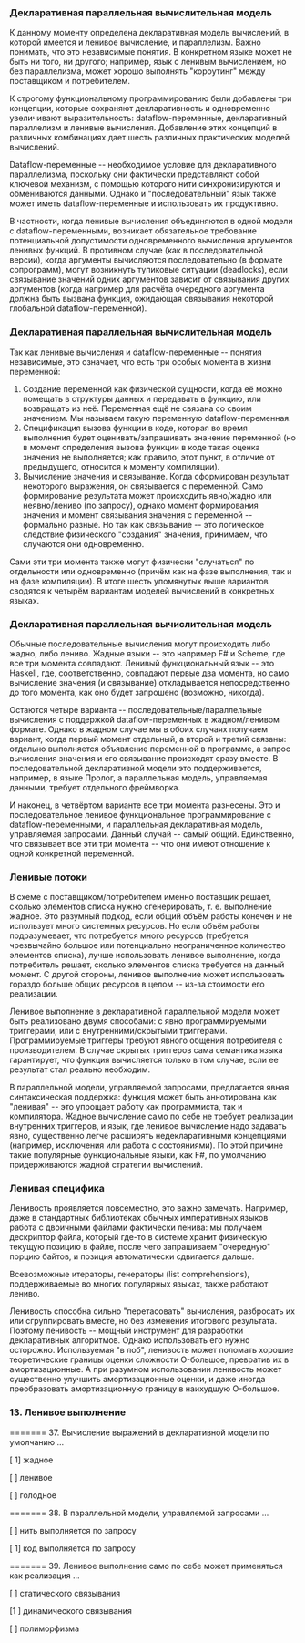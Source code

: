 ### Декларативная параллельная вычислительная модель

К данному моменту определена декларативная модель вычислений, в которой имеется и ленивое вычисление, и параллелизм.
Важно понимать, что это независимые понятия. В конкретном языке может не быть ни того, ни другого; например, язык с
ленивым вычислением, но без параллелизма, может хорошо выполнять "короутинг" между поставщиком и потребителем.

К строгому функциональному программированию были добавлены три концепции, которые сохраняют декларативность и
одновременно увеличивают выразительность: dataflow-переменные, декларативный параллелизм и ленивые вычисления.
Добавление этих концепций в различных комбинациях дает шесть различных практических моделей вычислений.

Dataflow-переменные -- необходимое условие для декларативного параллелизма, поскольку они фактически представляют собой
ключевой механизм, с помощью которого нити синхронизируются и обмениваются данными. Однако и "последовательный" язык
также может иметь dataflow-переменные и использовать их продуктивно.

В частности, когда ленивые вычисления объединяются в одной модели с dataflow-переменными, возникает обязательное
требование потенциальной допустимости одновременного вычисления аргументов ленивых функций. В противном случае (как в
последовательной версии), когда аргументы вычисляются последовательно (в формате сопрограмм), могут возникнуть тупиковые
ситуации (deadlocks), если связывание значений одних аргументов зависит от связывания других аргументов (когда например
для расчёта очередного аргумента должна быть вызвана функция, ожидающая связывания некоторой глобальной
dataflow-переменной).

### Декларативная параллельная вычислительная модель

Так как ленивые вычисления и dataflow-переменные -- понятия независимые, это означает, что есть три особых момента в
жизни переменной:

1) Создание переменной как физической сущности, когда её можно помещать в структуры данных и передавать в функцию, или
   возвращать из неё. Переменная ещё не связана со своим значением. Мы называем такую переменную dataflow-переменная.
2) Спецификация вызова функции в коде, которая во время выполнения будет оценивать/запрашивать значение переменной (но в
   момент определения вызова функции в коде такая оценка значения не выполняется; как правило, этот пункт, в отличие от
   предыдущего, относится к моменту компиляции).
3) Вычисление значения и связывание. Когда сформирован результат некоторого выражения, он связывается с переменной. Само
   формирование результата может происходить явно/жадно или неявно/лениво (по запросу), однако момент формирования
   значения и момент связывания значения с переменной -- формально разные. Но так как связывание -- это логическое
   следствие физического "создания" значения, принимаем, что случаются они одновременно.

Сами эти три момента также могут физически "случаться" по отдельности или одновременно (причём как на фазе выполнения,
так и на фазе компиляции). В итоге шесть упомянутых выше вариантов сводятся к четырём вариантам моделей вычислений в
конкретных языках.

### Декларативная параллельная вычислительная модель

Обычные последовательные вычисления могут происходить либо жадно, либо лениво. Жадные языки -- это например F# и Scheme,
где все три момента совпадают. Ленивый функциональный язык -- это Haskell, где, соответственно, совпадают первые два
момента, но само вычисление значения (и связывание) откладывается непосредственно до того момента, как оно будет
запрошено (возможно, никогда).

Остаются четыре варианта -- последовательные/параллельные вычисления с поддержкой dataflow-переменных в жадном/ленивом
формате. Однако в жадном случае мы в обоих случаях получаем вариант, когда первый момент отдельный, а второй и третий
связаны: отдельно выполняется объявление переменной в программе, а запрос вычисления значения и его связывание
происходят сразу вместе. В последовательной декларативной модели это поддерживается, например, в языке Пролог, а
параллельная модель, управляемая данными, требует отдельного фреймворка.

И наконец, в четвёртом варианте все три момента разнесены. Это и последовательное ленивое функциональное
программирование с dataflow-переменными, и параллельная декларативная модель, управляемая запросами. Данный случай --
самый общий. Единственно, что связывает все эти три момента -- что они имеют отношение к одной конкретной переменной.

### Ленивые потоки

В схеме с поставщиком/потребителем именно поставщик решает, сколько элементов списка нужно сгенерировать, т. е.
выполнение жадное. Это разумный подход, если общий объём работы конечен и не использует много системных ресурсов. Но
если объём работы подразумевает, что потребуется много ресурсов (требуется чрезвычайно большое или потенциально
неограниченное количество элементов списка), лучше использовать ленивое выполнение, когда потребитель решает, сколько
элементов списка требуется на данный момент. С другой стороны, ленивое выполнение может использовать гораздо больше
общих ресурсов в целом -- из-за стоимости его реализации.

Ленивое выполнение в декларативной параллельной модели может быть реализовано двумя способами: с явно программируемыми
триггерами, или с внутренними/скрытыми триггерами. Программируемые триггеры требуют явного общения потребителя с
производителем. В случае скрытых триггеров сама семантика языка гарантирует, что функция вычисляется только в том
случае, если ее результат стал реально необходим.

В параллельной модели, управляемой запросами, предлагается явная синтаксическая поддержка: функция может быть
аннотирована как "ленивая" -- это упрощает работу как программиста, так и компилятора. Жадное вычисление само по себе не
требует реализации внутренних триггеров, и язык, где ленивое вычисление надо задавать явно, существенно легче расширять
недекларативными концепциями (например, исключения или работа с состояниями). По этой причине такие популярные
функциональные языки, как F#, по умолчанию придерживаются жадной стратегии вычислений.

### Ленивая специфика

Ленивость проявляется повсеместно, это важно замечать. Например, даже в стандартных библиотеках обычных императивных
языков работа с двоичными файлами фактически ленива: мы получаем дескриптор файла, который где-то в системе хранит
физическую текущую позицию в файле, после чего запрашиваем "очередную" порцию байтов, и позиция автоматически сдвигается
дальше.

Всевозможные итераторы, генераторы (list comprehensions), поддерживаемые во многих популярных языках, также работают
лениво.

Ленивость способна сильно "перетасовать" вычисления, разбросать их или сгруппировать вместе, но без изменения итогового
результата. Поэтому ленивость -- мощный инструмент для разработки декларативных алгоритмов. Однако использовать его
нужно осторожно. Используемая "в лоб", ленивость может поломать хорошие теоретические границы оценки сложности
O-большое, превратив их в амортизационные. А при разумном использовании ленивость может существенно улучшить
амортизационные оценки, и даже иногда преобразовать амортизационную границу в наихудшую O-большое.

### 13. Ленивое выполнение

======= 37. Вычисление выражений в декларативной модели по умолчанию ...

[ 1] жадное

[ ] ленивое

[ ] голодное

======= 38. В параллельной модели, управляемой запросами ...

[ ] нить выполняется по запросу

[ 1] код выполняется по запросу

======= 39. Ленивое выполнение само по себе может применяться как реализация ...

[ ] статического связывания

[1 ] динамического связывания

[ ] полиморфизма
